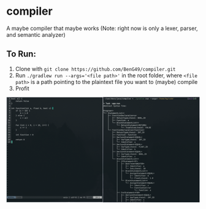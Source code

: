 # compiler

A maybe compiler that maybe works
(Note: right now is only a lexer, parser, and semantic analyzer)

## To Run:
1. Clone with `git clone https://github.com/BenG49/compiler.git`
2. Run `./gradlew run --args='<file path>'` in the root folder, where `<file path>` is a path pointing to the plaintext file you want to (maybe) compile
3. Profit

![run example](https://github.com/BenG49/compiler/blob/main/example.png?raw=true)

